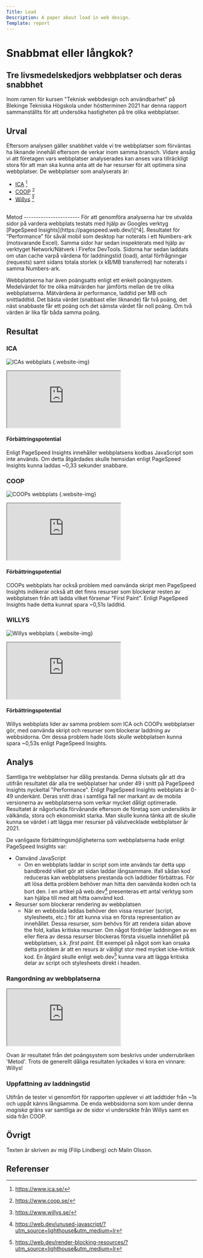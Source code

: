 ```yaml
---
Title: Load
Description: A paper about load in web design.
Template: report
---
```

Snabbmat eller långkok?
=======================
## Tre livsmedelskedjors webbplatser och deras snabbhet

Inom ramen för kursen "Teknisk webbdesign och användbarhet" på Blekinge Tekniska Högskola under höstterminen 2021 har denna rapport sammanställts för att undersöka hastigheten på tre olika webbplatser.

Urval
-----------------------
Eftersom analysen gäller snabbhet valde vi tre webbplatser som förväntas ha liknande innehåll eftersom de verkar inom samma bransch. Vidare ansåg vi att företagen vars webbplatser analyserades kan anses vara tillräckligt stora för att man ska kunna anta att de har resurser för att optimera sina webbplatser. De webbplatser som analyserats är:

- [ICA](https://www.ica.se/) [^1]
- [COOP](https://www.coop.se/) [^2]
- [Willys](https://www.willys.se/) [^3]

<br />
Metod
-----------------------
För att genomföra analyserna har tre utvalda sidor på vardera webbplats testats med hjälp av Googles verktyg [PageSpeed Insights](https://pagespeed.web.dev/)[^4]. Resultatet för “Performance” för såväl mobil som desktop har noterats i ett Numbers-ark (motsvarande Excel). Samma sidor har sedan inspekterats med hjälp av verktyget Network/Nätverk i Firefox DevTools. Sidorna har sedan laddats om utan cache varpå värdena för laddningstid (load), antal förfrågningar (requests) samt sidans totala storlek (x kB/MB transferred) har noterats i samma Numbers-ark. 

Webbplatserna har även poängsatts enligt ett enkelt poängsystem. Medelvärdet för tre olika mätvärden har jämförts mellan de tre olika webbplatserna. Mätvärdena är performance, laddtid per MB och snittladdtid. Det bästa värdet (snabbast eller liknande) får två poäng, det näst snabbaste får ett poäng och det sämsta värdet får noll poäng. Om två värden är lika får båda samma poäng.


Resultat
-----------------------
### ICA
![ICAs webbplats](%assets_url%/img/load/ica.png) {.website-img}
<iframe src="https://docs.google.com/spreadsheets/d/e/2PACX-1vSecwwkd62xE4N1luuydbHr8z05i-kcgb8P6LFGXrqtHOdgOOYeRBFtRjwZdGahLaV9ge-WrjNAp_JV/pubhtml?gid=1391571426&amp;single=true&amp;widget=false&amp;headers=false&amp;chrome=false"></iframe>

#### Förbättringspotential
Enligt PageSpeed Insights innehåller webbplatsens kodbas JavaScript som inte används. Om detta åtgärdades skulle hemsidan enligt PageSpeed Insights kunna laddas ~0,33 sekunder snabbare.

### COOP
![COOPs webbplats](%assets_url%/img/load/coop.png) {.website-img}
<iframe src="https://docs.google.com/spreadsheets/d/e/2PACX-1vSecwwkd62xE4N1luuydbHr8z05i-kcgb8P6LFGXrqtHOdgOOYeRBFtRjwZdGahLaV9ge-WrjNAp_JV/pubhtml?gid=767820399&amp;single=true&amp;widget=false&amp;headers=false&amp;chrome=false"></iframe>

#### Förbättringspotential
COOPs webbplats har också problem med oanvända skript men PageSpeed Insights indikerar också att det finns resurser som blockerar resten av webbplatsen från att ladda vilket försenar "First Paint". Enligt PageSpeed Insights hade detta kunnat spara ~0,51s laddtid.

### WILLYS
![Willys webbplats](%assets_url%/img/load/willys.png) {.website-img}
<iframe src="https://docs.google.com/spreadsheets/d/e/2PACX-1vSecwwkd62xE4N1luuydbHr8z05i-kcgb8P6LFGXrqtHOdgOOYeRBFtRjwZdGahLaV9ge-WrjNAp_JV/pubhtml?gid=1543509236&amp;single=true&amp;widget=false&amp;headers=false&amp;chrome=false"></iframe>

#### Förbättringspotential
Willys webbplats lider av samma problem som ICA och COOPs webbplatser gör, med oanvända skript och resurser som blockerar laddning av webbsidorna. Om dessa problem hade lösts skulle webbplatsen kunna spara ~0,53s enligt PageSpeed Insights. 

Analys
-----------------------
Samtliga tre webbplatser har dålig prestanda. Denna slutsats går att dra utifrån resultatet där alla tre webbplatser har under 49 i snitt på PageSpeed Insights nyckeltal "Performance". Enligt PageSpeed Insights webbplats är 0-49 underkänt. Deras snitt dras i samtliga fall ner markant av de mobila versionerna av webbplatserna som verkar mycket dåligt optimerade. Resultatet är någorlunda förvånande eftersom de företag som undersökts är välkända, stora och ekonomiskt starka. Man skulle kunna tänka att de skulle kunna se värdet i att lägga mer resurser på välutvecklade webbplatser år 2021. 

De vanligaste förbättringsmöjligheterna som webbplatserna hade enligt PageSpeed Insights var:
- Oanvänd JavaScript
  - Om en webbplats laddar in script som inte används tar detta upp bandbredd vilket gör att sidan laddar långsammare. Ifall sådan kod reduceras kan webbplatsens prestanda och laddtider förbättras. För att lösa detta problem behöver man hitta den oanvända koden och ta bort den. I en artikel på web.dev[^6] presenteras ett antal verktyg som kan hjälpa till med att hitta oanvänd kod.
- Resurser som blockerar rendering av webbplatsen
  - När en webbsida laddas behöver den vissa resurser (script, stylesheets, etc.) för att kunna visa en första representation av innehållet. Dessa resurser, som behövs för att rendera sidan above the fold, kallas kritiska resurser. Om något fördröjer laddningen av en eller flera av dessa resurser blockeras första visuella innehållet på webbplatsen, s.k. _first paint_. Ett exempel på något som kan orsaka detta problem är att en resurs är väldigt stor med mycket icke-kritisk kod. En åtgärd skulle enligt web.dev[^5] kunna vara att lägga kritiska delar av script och stylesheets direkt i headen.

### Rangordning av webbplatserna
<iframe src="https://docs.google.com/spreadsheets/d/e/2PACX-1vSecwwkd62xE4N1luuydbHr8z05i-kcgb8P6LFGXrqtHOdgOOYeRBFtRjwZdGahLaV9ge-WrjNAp_JV/pubhtml?gid=1845205902&amp;single=true&amp;widget=false&amp;headers=false&amp;chrome=false"></iframe>

Ovan är resultatet från det poängsystem som beskrivs under underrubriken 'Metod'. Trots de generellt dåliga resultaten lyckades vi kora en vinnare: Willys!

### Uppfattning av laddningstid
Utifrån de tester vi genomfört för rapporten upplever vi att laddtider från ~1s och uppåt känns långsamma. De enda webbsidorna som kom under denna _magiska_ gräns var samtliga av de sidor vi undersökte från Willys samt en sida från COOP.

Övrigt
-----------------------
Texten är skriven av mig (Filip Lindberg) och Malin Olsson.


Referenser
-----------------------

[^1]: https://www.ica.se/
[^2]: https://www.coop.se/
[^3]: https://www.willys.se/
[^4]: https://pagespeed.web.dev/
[^5]: https://web.dev/render-blocking-resources/?utm_source=lighthouse&utm_medium=lr
[^6]: https://web.dev/unused-javascript/?utm_source=lighthouse&utm_medium=lr
